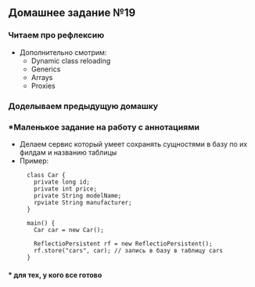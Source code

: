 ## Домашнее задание №19

### Читаем про рефлексию
 * Дополнительно смотрим:
   + Dynamic class reloading
   + Generics
   + Arrays
   + Proxies

### Доделываем предыдущую домашку

### *Маленькое задание на работу с аннотациями
 * Делаем сервис который умеет сохранять сущностями в базу по их филдам и названию таблицы
 * Пример:
    ```
      class Car {
        private long id;
        private int price;
        private String modelName;
        rpviate String manufacturer;
      }

      main() {
        Car car = new Car();

        ReflectioPersistent rf = new ReflectioPersistent();
        rf.store("cars", car); // запись в базу в таблицу cars
      }
    ```

#### * для тех, у кого все готово